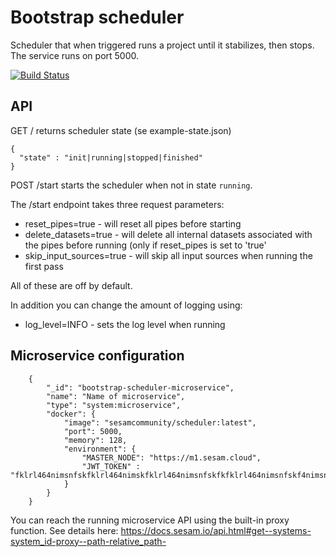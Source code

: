 # Bootstrap scheduler
Scheduler that when triggered runs a project until it stabilizes, then stops. The service runs on port 5000.

[![Build Status](https://travis-ci.org/sesam-community/scheduler.svg?branch=master)](https://travis-ci.org/sesam-community/scheduler)

## API

GET / returns scheduler state (se example-state.json)
```
{
  "state" : "init|running|stopped|finished"
}
```


POST /start starts the scheduler when not in state ``running``.

The /start endpoint takes three request parameters:

* reset_pipes=true - will reset all pipes before starting
* delete_datasets=true - will delete all internal datasets associated with the pipes before running (only if
  reset_pipes is set to 'true'
* skip_input_sources=true - will skip all input sources when running the first pass

All of these are off by default.

In addition you can change the amount of logging using:
* log_level=INFO - sets the log level when running

## Microservice configuration

```
    {
        "_id": "bootstrap-scheduler-microservice",
        "name": "Name of microservice",
        "type": "system:microservice",
        "docker": {
            "image": "sesamcommunity/scheduler:latest",
            "port": 5000,
            "memory": 128,
            "environment": {
                "MASTER_NODE": "https://m1.sesam.cloud",
                "JWT_TOKEN" : "fklrl464nimsnfskfklrl464nimskfklrl464nimsnfskfkfklrl464nimsnfskf4nimsnfskfklrl464n"
            }
        }
    }
```

You can reach the running microservice API using the built-in proxy function. See details here:
https://docs.sesam.io/api.html#get--systems-system_id-proxy--path-relative_path-
